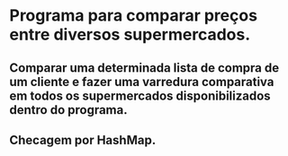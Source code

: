 # Programa para comparar preços entre diversos supermercados.

## Comparar uma determinada lista de compra de um cliente e fazer uma varredura comparativa em todos os supermercados disponibilizados dentro do programa.

## Checagem por HashMap.
